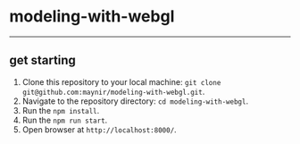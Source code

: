# modeling-with-webgl

---

## get starting

1. Clone this repository to your local machine: `git clone git@github.com:maynir/modeling-with-webgl.git`.
2. Navigate to the repository directory: `cd modeling-with-webgl`.
3. Run the `npm install`.
4. Run the `npm run start`.
5. Open browser at `http://localhost:8000/`.
